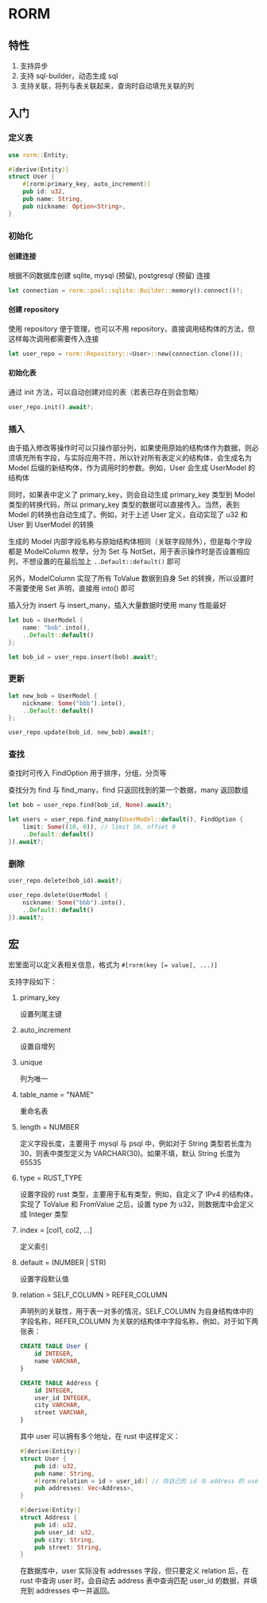 # RORM

## 特性

1. 支持异步
2. 支持 sql-builder，动态生成 sql
3. 支持关联，将列与表关联起来，查询时自动填充关联的列

## 入门

### 定义表

```rust
use rorm::Entity;

#[derive(Entity)]
struct User {
    #[rorm(primary_key, auto_increment)]
    pub id: u32,
    pub name: String,
    pub nickname: Option<String>,
}
```

### 初始化

#### 创建连接

根据不同数据库创建 sqlite, mysql (预留), postgresql (预留) 连接

```rust
let connection = rorm::pool::sqlite::Builder::memory().connect()?;
```

#### 创建 repository

使用 repository 便于管理，也可以不用 repository，直接调用结构体的方法，但这样每次调用都需要传入连接

```rust
let user_repo = rorm::Repository::<User>::new(connection.clone());
```

#### 初始化表

通过 init 方法，可以自动创建对应的表（若表已存在则会忽略）

```rust
user_repo.init().await?;
```

### 插入

由于插入修改等操作时可以只操作部分列，如果使用原始的结构体作为数据，则必须填充所有字段，与实际应用不符，所以针对所有表定义的结构体，会生成名为 Model 后缀的新结构体，作为调用时的参数。例如，User 会生成 UserModel 的结构体

同时，如果表中定义了 primary_key，则会自动生成 primary_key 类型到 Model 类型的转换代码，所以 primary_key 类型的数据可以直接传入。当然，表到 Model 的转换也自动生成了。例如，对于上述 User 定义，自动实现了 u32 和 User 到 UserModel 的转换

生成的 Model 内部字段名称与原始结构体相同（关联字段除外），但是每个字段都是 ModelColumn 枚举，分为 Set 与 NotSet，用于表示操作时是否设置相应列，不想设置的在最后加上 `..Default::default()` 即可

另外，ModelColumn  实现了所有 ToValue 数据到自身 Set 的转换，所以设置时不需要使用 Set 声明，直接用 into() 即可

插入分为 insert 与 insert_many，插入大量数据时使用 many 性能最好

```rust
let bob = UserModel {
    name: "bob".into(),
    ..Default::default()
};

let bob_id = user_repo.insert(bob).await?;
```

### 更新

```rust
let new_bob = UserModel {
    nickname: Some("bbb").into(),
    ..Default::default()
};

user_repo.update(bob_id, new_bob).await?;
```

### 查找

查找时可传入 FindOption 用于排序，分组，分页等

查找分为 find 与 find_many，find 只返回找到的第一个数据，many 返回数组

```rust
let bob = user_repo.find(bob_id, None).await?;

let users = user_repo.find_many(UserModel::default(), FindOption {
    limit: Some((10, 0)), // limit 10, offset 0
    ..Default::default()
}).await?;
```

### 删除

```rust
user_repo.delete(bob_id).await?;

user_repo.delete(UserModel {
    nickname: Some("bbb").into(),
    ..Default::default()
}).await?;
```

## 宏

宏里面可以定义表相关信息，格式为 `#[rorm(key [= value], ...)]`

支持字段如下：

1. primary_key

   设置列尾主键

2. auto_increment

   设置自增列

3. unique

   列为唯一

4. table_name = "NAME"

   重命名表

5. length = NUMBER

   定义字段长度，主要用于 mysql 与 psql 中，例如对于 String 类型若长度为 30，则表中类型定义为 VARCHAR(30)。如果不填，默认 String 长度为 65535

6. type = RUST_TYPE

   设置字段的 rust 类型，主要用于私有类型，例如，自定义了 IPv4 的结构体，实现了 ToValue 和 FromValue 之后，设置 type 为 u32，则数据库中会定义成 Integer 类型

7. index = [col1, col2, ...]

   定义索引

8. default = (NUMBER | STR)

   设置字段默认值

9. relation = SELF_COLUMN > REFER_COLUMN

   声明列的关联性，用于表一对多的情况，SELF_COLUMN 为自身结构体中的字段名称，REFER_COLUMN 为关联的结构体中字段名称，例如，对于如下两张表：

   ```sql
   CREATE TABLE User {
       id INTEGER,
       name VARCHAR,
   }
   
   CREATE TABLE Address {
       id INTEGER,
       user_id INTEGER,
       city VARCHAR,
       street VARCHAR,
   }
   ```

   其中 user 可以拥有多个地址，在 rust 中这样定义：

   ```rust
   #[derive(Entity)]
   struct User {
       pub id: u32,
       pub name: String,
       #[rorm(relation = id > user_id)] // 将自己的 id 与 address 的 user_id 关联
       pub addresses: Vec<Address>,
   }
   
   #[derive(Entity)]
   struct Address {
       pub id: u32,
       pub user_id: u32,
       pub city: String,
       pub street: String,
   }
   ```

   在数据库中，user 实际没有 addresses 字段，但只要定义 relation 后，在 rust 中查询 user 时，会自动去 address 表中查询匹配 user_id 的数据，并填充到 addresses  中一并返回。